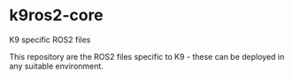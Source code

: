 # k9ros2-core
K9 specific ROS2 files

This repository are the ROS2 files specific to K9 - these can be deployed in any suitable environment.
